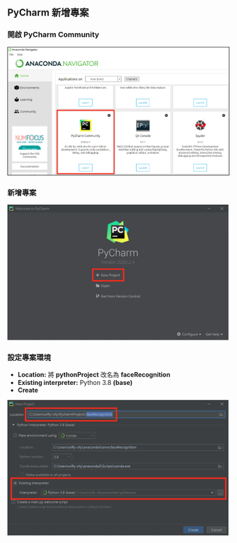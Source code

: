 ## PyCharm 新增專案

### 開啟 PyCharm Community
<img src="condapycharm.png" border="1" width="500">

### 新增專案
<img src="newproject.png" width="500">

### 設定專案環境
+ <b>Location:</b> 將 <b>pythonProject</b> 改名為 <b>faceRecognition</b>
+ <b>Existing interpreter:</b> Python 3.8 <b>(base)</b>
+ <b>Create</b>
<img src="projectenv.png" width="500">

